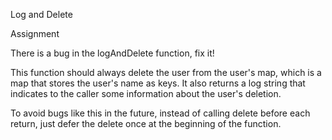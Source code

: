 Log and Delete

Assignment

There is a bug in the logAndDelete function, fix it!

This function should always delete the user from the user's map, which is a map that stores the user's name as keys. It also returns a log string that indicates to the caller some information about the user's deletion.

To avoid bugs like this in the future, instead of calling delete before each return, just defer the delete once at the beginning of the function.
